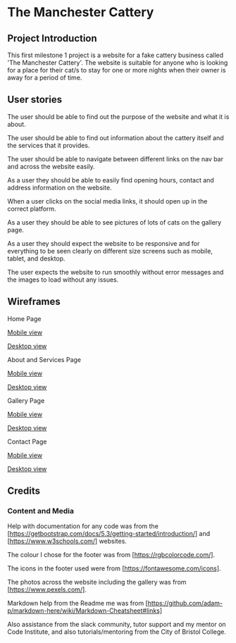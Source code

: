 
# The Manchester Cattery

## Project Introduction

This first milestone 1 project is a website for a fake cattery business called 'The Manchester Cattery'. The website is suitable for anyone who is looking for a place for their cat/s to stay for one or more nights when their owner is away for a period of time.

## User stories

The user should be able to find out the purpose of the website and what it is about.

The user should be able to find out information about the cattery itself and the services that it provides.

The user should be able to navigate between different links on the nav bar and across the website easily.

As a user they should be able to easily find opening hours, contact and address information on the website.

When a user clicks on the social media links, it should open up in the correct platform.

As a user they should be able to see pictures of lots of cats on the gallery page.

As a user they should expect the website to be responsive and for everything to be seen clearly on different size screens such as mobile, tablet, and desktop.

The user expects the website to run smoothly without error messages and the images to load without any issues.

## Wireframes

Home Page 

[Mobile view](wireframes/Home-mobile.png)

[Desktop view](wireframes/Home-desktop.png)

About and Services Page

[Mobile view](wireframes/Aboutandservices-mobile.png)

[Desktop view](wireframes/Aboutandservices-desktop.png)

Gallery Page

[Mobile view](wireframes/Gallery-mobile.png)

[Desktop view](wireframes/Gallery-desktop.png)

Contact Page

[Mobile view](wireframes/Contact-mobile.png)

[Desktop view](wireframes/Contact-desktop.png)

## Credits

### Content and Media

Help with documentation for any code was from the [https://getbootstrap.com/docs/5.3/getting-started/introduction/] and 
[https://www.w3schools.com/] websites. 

The colour I chose for the footer was from [https://rgbcolorcode.com/].

The icons in the footer used were from [https://fontawesome.com/icons].

The photos across the website including the gallery was from [https://www.pexels.com/].

Markdown help from the Readme me was from [https://github.com/adam-p/markdown-here/wiki/Markdown-Cheatsheet#links]

Also assistance from the slack community, tutor support and my mentor on Code Institute, and also tutorials/mentoring from the City of Bristol College.




